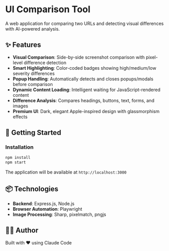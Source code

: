 # UI Comparison Tool

A web application for comparing two URLs and detecting visual differences with AI-powered analysis.

## ✨ Features

- **Visual Comparison**: Side-by-side screenshot comparison with pixel-level difference detection
- **Smart Highlighting**: Color-coded badges showing high/medium/low severity differences
- **Popup Handling**: Automatically detects and closes popups/modals before comparison
- **Dynamic Content Loading**: Intelligent waiting for JavaScript-rendered content
- **Difference Analysis**: Compares headings, buttons, text, forms, and images
- **Premium UI**: Dark, elegant Apple-inspired design with glassmorphism effects

## 🚀 Getting Started

### Installation

```bash
npm install
npm start
```

The application will be available at `http://localhost:3000`

## 📦 Technologies

- **Backend**: Express.js, Node.js
- **Browser Automation**: Playwright
- **Image Processing**: Sharp, pixelmatch, pngjs

## 👨‍💻 Author

Built with ❤️ using Claude Code
